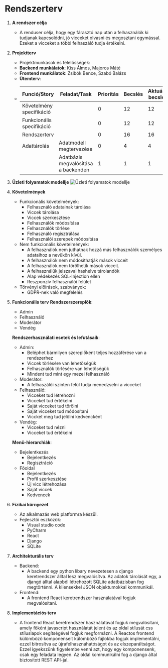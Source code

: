 # Rendszerterv

1. __A rendszer célja__
   * A renduser célja, hogy egy fárasztó nap után a felhasználók ki tudjanak kapcsolódni, jó vicceket olvasni és megosztani egymással. Ezeket a vicceket a többi felhaszáló tudja értékelni.

2. __Projektterv__
   * Projektmunkások és felelősségek:
   * __Backend munkálatok__: Kiss Álmos, Majoros Máté
   * __Frontend munkálatok__: Zsibók Bence, Szabó Balázs
   * __Ütemterv__:
   * |Funció/Story|Feladat/Task|Prioritás|Becslés|Aktuális becslés|Eltelt idő|Hátralévő idő|
     |-------------|-----------|---------|-------|----------------|----------|-------------|
     |Követelmény specifikáció||0|12|12|12|0|
     |Funkcionális specifikáció||0|12|12|12|0|
     |Rendszerterv||0|16|16|8|8|
     |Adattárolás|Adatmodell megtervezése|0|4|4|4|0|
     ||Adatbázis megvalósítása a backenden|1|1|1|0|1|

3. __Üzleti folyamatok modellje__
   ![Üzleti folyamatok modellje](https://cdn.discordapp.com/attachments/1415986657282494497/1418480347578105876/PP1DJuGm48Rl_HKJxXkpN-voCMdiXA3GcbBSU6mGaIXYW3qP_xl0jeF6syFxzfbfUIzV1XXQwEhgTO3dkYkBeMu_c2s6jeCenyo0xQ5YdxPuirK96gCuCwXHm9SxbMUefqDdzvqgWPeRDOUD2xb8Opa5bdqpcXRSgNk41wKDJu9nuBal2zkNy1ZZQJgStwuf2xWGLoXY4roQpT88JD0Wg9DqtNRfD4x3NBvRyldMMYK8APSymXIbdxp_RL-UwvhhfKbK5FjrXtzNuVB9TSS_Yihzad3y3nMiLZVp8psD2no5H6kY3T6Ew42qPGqP3HaD6GqPdev48RFaMd8jkPPSIwwdFL78s0y0.png?ex=68ce4644&is=68ccf4c4&hm=d7b810ea6c648d9669320467394b0b3ddc25778242dd6a851b2dd4822133ca19&)

4. __Követelmények__
   * Funkcionális követelmények:
     * Felhasználó adatainak tárolása
     * Viccek tárolása
     * Viccek szerkesztése
     * Felhasználók módosítása
     * Felhasználók törlése
     * Felhasználó regisztrálása
     * Felhasználói szerepek módosítása
   * Nem funkcionális követelmények:
     * A felhasználók nem juthatnak hozzá más felhasználók személyes adataihoz a nevükön kívül.
     * A felhasználók nem módosíthatják mások vicceit
     * A felhasználók nem törölhetik mások vicceit.
     * A felhasználük jelszavai hashelve tárolandók
     * Alap védekezés SQL-Injection ellen
     * Reszponzív felhasználói felület
   * Törvényi előírások, szabványok:
     * GDPR-nek való megfelelés
  
5. __Funkcionális terv__
    __Rendszerszereplők__:
   * Admin
   * Felhasználó
   * Moderátor
   * Vendég
  
    __Rendszerhasználati esetek és lefutásaik__:
   * Admin:
     * Beléphet bármilyen szereplőként teljes hozzáférése van a rendszerhez
     * Viccek törlésére van lehetőségük
     * Felhasználók törlésére van lehetőségük
     * Mindent tud mint egy mezei felhasználó
   * Moderátor:
     * A felhaszálói szinten felül tudja menedzselni a vicceket
   * Felhasználó:
     * Vicceket tud létrehozni
     * Vicceket tud értékelni
     * Saját vicceket tud törölni
     * Saját vicceket tud módosítani
     * Viccket meg tud jelölni kedvencként
   * Vendég:
     * Vicceket tud nézni
     * Vicceket tud értékelni

    __Menü-hierarchiák__:
    * Bejelentkezés
      * Bejelentkezés
      * Regisztráció
    * Főoldal
      * Bejelentkezés
      * Profil szerkesztése
      * Új vicc létrehozása
      * Saját viccek
      * Kedvencek
6. __Fizikai környezet__
   * Az alkalmazás web platformra készül.
   * Fejlesztői eszközök:
     * Visual studio code
     * PyCharm
     * React
     * Django
     * SQLite
7. __Architekturális terv__
   * Backend:
     * A backend egy python libary nevezetesen a django keretrendszer álltal lesz megvalósítva. Az adatok tárolását egy, a djangó álltal alapból létrehozott SQLite adatbázisban fog megtörténni. A kliensekkel JSON objektumokkal kommunikál.
   * Frontend:
     * A frontend React keretrendszer használatával fogjuk megvalósítani.
  
8. __Implementációs terv__
   * A frontend React keretrendszer használatával fogjuk megvalósítani, amely főként javascript használatát jelent és az oldal stílusát css stíluslapok segítségével fogjuk megformázni. A Reactos frontend külömböző komponenseit külömböző fájlokba fogjuk implementálni, ezzel bitrosítva az újrafelhasznáhatóságot és az elszeparáltságot. Ezzel igyekszünk figyelembe venni azt, hogy egy komponensenk, csak egy feladata legyen. Az oldal kommunikálni fog a django által biztosított REST API-jal.